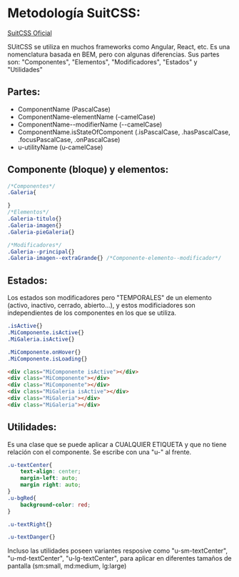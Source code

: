 # Metodología SuitCSS:

[SuitCSS Oficial](https://github.com/suitcss/suit/blob/master/doc/naming-conventions.md)


SUitCSS se utiliza en muchos frameworks como Angular, React, etc. Es una nomenclatura basada en BEM, pero con algunas diferencias.
Sus partes son: "Componentes", "Elementos", "Modificadores", "Estados" y "Utilidades"

## Partes:

- ComponentName (PascalCase)
- ComponentName-elementName (-camelCase)
- ComponentName--modifierName (--camelCase)
- ComponentName.isStateOfComponent (.isPascalCase, .hasPascalCase, .focusPascalCase, .onPascalCase)
- u-utilityName (u-camelCase)

## Componente (bloque) y elementos:

```css
/*Componentes*/
.Galeria{

}
/*Elementos*/
.Galeria-titulo{}
.Galeria-imagen{}
.Galeria-pieGaleria{}

/*Modificadores*/
.Galeria--principal{}
.Galeria-imagen--extraGrande{} /*Componente-elemento--modificador*/

```

## Estados:
Los estados son modificadores pero "TEMPORALES" de un elemento (activo, inactivo, cerrado, abierto...), y estos modificiadores son independientes de los componentes en los que se utiliza.
```css
.isActive{}
.MiComponente.isActive{}
.MiGaleria.isActive{}

.MiComponente.onHover{}
.MiComponente.isLoading{}

```

```html
<div class="MiComponente isActive"></div>
<div class="MiComponente"></div>
<div class="MiComponente"></div>
<div class="MiGaleria isActive"></div>
<div class="MiGaleria"></div>
<div class="MiGaleria"></div>
```

## Utilidades:

Es una clase que se puede aplicar a CUALQUIER ETIQUETA y que no tiene relación con el componente. Se escribe con una "u-" al frente.

```css
.u-textCenter{
    text-align: center;
    margin-left: auto;
    margin right: auto;
}
.u-bgRed{
    background-color: red;
}

.u-textRight{}

.u-textDanger{}
```

Incluso las utilidades poseen variantes resposive como "u-sm-textCenter", "u-md-textCenter", "u-lg-textCenter", para aplicar en diferentes tamaños de pantalla (sm:small, md:medium, lg:large)